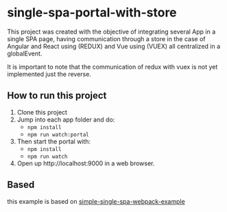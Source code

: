 
# single-spa-portal-with-store
This project was created with the objective of integrating several App in a single SPA page, having communication through a store in the case of Angular and React using (REDUX) and Vue using (VUEX) all centralized in a globalEvent.

It is important to note that the communication of redux with vuex is not yet implemented just the reverse.


## How to run this project
1. Clone this project
2. Jump into each app folder and do:
   - `npm install`
   - `npm run watch:portal`
3. Then start the portal with:
   - `npm install`
   - `npm run watch`
4. Open up http://localhost:9000 in a web browser.

## Based
this example is based on [simple-single-spa-webpack-example](https://github.com/joeldenning/simple-single-spa-webpack-example/blob/master/README.md)
